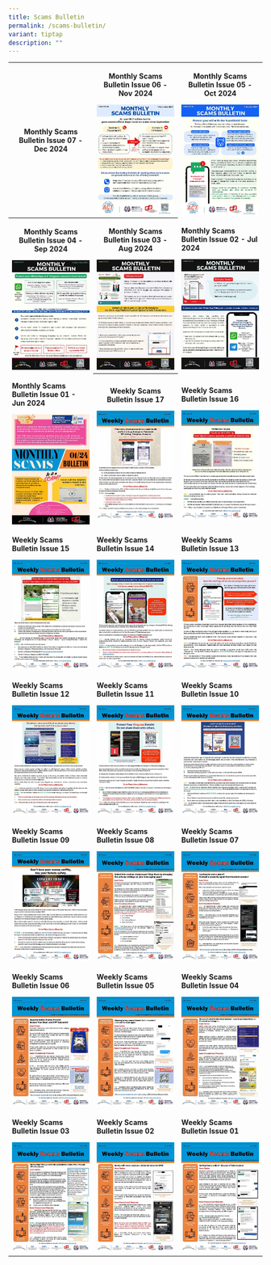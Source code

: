 ```yaml
---
title: Scams Bulletin
permalink: /scams-bulletin/
variant: tiptap
description: ""
---
```

<table style="minWidth: 75px">
<colgroup>
<col>
<col>
<col>
</colgroup>
<tbody>
<tr>
<th rowspan="1" colspan="1">
<p><strong>Monthly Scams Bulletin Issue 07 - Dec 2024</strong>
</p>
</th>
<th rowspan="1" colspan="1">
<p><strong>Monthly Scams Bulletin Issue 06 - Nov 2024</strong>
</p><a class="isomer-image-wrapper" href="/files/2024%20Scams%20Bulletins/Nov%202024/Monthly_Scams_Bulletin_Issue_6___November.pdf"><img style="width: 100%" height="auto" width="100%" alt="" src="/images/Scams Bulletin Covers/2024 Bulletin Cover/2024_MSB_06.jpg"></a>
</th>
<th rowspan="1" colspan="1">
<p><strong>Monthly Scams Bulletin Issue 05 - Oct 2024</strong>
</p><a class="isomer-image-wrapper" href="/files/2024%20Scams%20Bulletins/Oct%202024/MSB_Issue_5___October.pdf"><img style="width: 100%" height="auto" width="100%" alt="" src="/images/Scams Bulletin Covers/2024 Bulletin Cover/2024_MSB_05.jpg"></a>
</th>
</tr>
<tr>
<th rowspan="1" colspan="1">
<p><strong>Monthly Scams Bulletin Issue 04 - Sep 2024</strong>
</p><a class="isomer-image-wrapper" href="/files/2024%20Scams%20Bulletins/Sep%202024/msb_issue_04_sep.pdf"><img style="width: 100%" height="auto" width="100%" alt="" src="/images/Scams Bulletin Covers/2024 Bulletin Cover/2024_MSB_04.jpg"></a>
</th>
<th rowspan="1" colspan="1">
<p><strong>Monthly Scams Bulletin Issue 03 - Aug 2024</strong>
</p><a class="isomer-image-wrapper" href="/files/2024%20Scams%20Bulletins/Aug%202024/monthly_scams_bulletin_issue_3_august.pdf"><img style="width: 100%" height="auto" width="100%" alt="" src="/images/Scams Bulletin Covers/2024 Bulletin Cover/2024_MSB_03.jpg"></a>
</th>
<td rowspan="1" colspan="1">
<p><strong>Monthly Scams Bulletin Issue 02 - Jul 2024</strong>
</p><a class="isomer-image-wrapper" href="/files/2024%20Scams%20Bulletins/Jul%202024/Monthly_Scams_Bulletin_Issue_2__5_July.pdf"><img style="width: 100%" height="auto" width="100%" alt="" src="/images/Scams Bulletin Covers/2024 Bulletin Cover/2024_MSB_02.jpg"></a>
</td>
</tr>
<tr>
<td rowspan="1" colspan="1">
<p><strong>Monthly Scams Bulletin Issue 01 - Jun 2024</strong>
</p><a class="isomer-image-wrapper" href="/files/2024%20Scams%20Bulletins/Jun%202024/Monthly_Scams_Bulletin_0124__June.pdf"><img style="width: 100%" height="auto" width="100%" alt="" src="/images/Scams Bulletin Covers/2024 Bulletin Cover/2024_MSB_01.jpg"></a>
</td>
<th rowspan="1" colspan="1">
<p><strong>Weekly Scams Bulletin Issue 17</strong>
</p><a class="isomer-image-wrapper" href="/files/2024%20Scams%20Bulletins/Apr%202024/WSB_Issue_24_17__26_Apr_.pdf"><img style="width: 100%" height="auto" width="100%" alt="" src="/images/Scams Bulletin Covers/2024 Bulletin Cover/2024_WSB_17.jpg"></a>
</th>
<td rowspan="1" colspan="1">
<p><strong>Weekly Scams Bulletin Issue 16</strong>
</p><a class="isomer-image-wrapper" href="/files/2024%20Scams%20Bulletins/Apr%202024/WSB_Issue_24_16__19_Apr_.pdf"><img style="width: 100%" height="auto" width="100%" alt="" src="/images/Scams Bulletin Covers/2024 Bulletin Cover/2024_WSB_16.jpg"></a>
</td>
</tr>
<tr>
<td rowspan="1" colspan="1">
<p><strong>Weekly Scams Bulletin Issue 15</strong>
</p><a class="isomer-image-wrapper" href="/files/2024%20Scams%20Bulletins/Apr%202024/WSB_Issue_24_15__12_Apr_.pdf"><img style="width: 100%" height="auto" width="100%" alt="" src="/images/Scams Bulletin Covers/2024 Bulletin Cover/2024_WSB_15.jpg"></a>
</td>
<td rowspan="1" colspan="1">
<p><strong>Weekly Scams Bulletin Issue 14</strong>
</p><a class="isomer-image-wrapper" href="/files/2024%20Scams%20Bulletins/Apr%202024/WSB_Issue_24_14__5_Apr_.pdf"><img style="width: 100%" height="auto" width="100%" alt="" src="/images/Scams Bulletin Covers/2024 Bulletin Cover/2024_WSB_14.jpg"></a>
</td>
<td rowspan="1" colspan="1">
<p><strong>Weekly Scams Bulletin Issue 13</strong>
</p><a class="isomer-image-wrapper" href="/files/2024%20Scams%20Bulletins/Mar%202024/WSB_Issue_24_13__28_Mar_.pdf"><img style="width: 100%" height="auto" width="100%" alt="" src="/images/Scams Bulletin Covers/2024 Bulletin Cover/2024_WSB_13.jpg"></a>
</td>
</tr>
<tr>
<td rowspan="1" colspan="1">
<p><strong>Weekly Scams Bulletin Issue 12</strong>
</p><a class="isomer-image-wrapper" href="/files/2024%20Scams%20Bulletins/Mar%202024/WSB_Issue_24_12__22_Mar_.pdf"><img style="width: 100%" height="auto" width="100%" alt="" src="/images/Scams Bulletin Covers/2024 Bulletin Cover/2024_WSB_12.jpg"></a>
</td>
<td rowspan="1" colspan="1">
<p><strong>Weekly Scams Bulletin Issue 11</strong>
</p><a class="isomer-image-wrapper" href="/files/2024%20Scams%20Bulletins/Mar%202024/WSB_Issue_24_11__15_Mar_.pdf"><img style="width: 100%" height="auto" width="100%" alt="" src="/images/Scams Bulletin Covers/2024 Bulletin Cover/2024_WSB_11.jpg"></a>
</td>
<td rowspan="1" colspan="1">
<p><strong>Weekly Scams Bulletin Issue 10</strong>
</p><a class="isomer-image-wrapper" href="/files/2024%20Scams%20Bulletins/Mar%202024/WSB_Issue_24_10__8_Mar_.pdf"><img style="width: 100%" height="auto" width="100%" alt="" src="/images/Scams Bulletin Covers/2024 Bulletin Cover/2024_WSB_10.jpg"></a>
</td>
</tr>
<tr>
<td rowspan="1" colspan="1">
<p><strong>Weekly Scams Bulletin Issue 09</strong>
</p><a class="isomer-image-wrapper" href="/files/2024%20Scams%20Bulletins/Mar%202024/WSB_Issue_24_9__1_Mar_.pdf"><img style="width: 100%" height="auto" width="100%" alt="" src="/images/Scams Bulletin Covers/2024 Bulletin Cover/2024_WSB_09.jpg"></a>
</td>
<td rowspan="1" colspan="1">
<p><strong>Weekly Scams Bulletin Issue 08</strong>
</p><a class="isomer-image-wrapper" href="/files/2024%20Scams%20Bulletins/Feb%202024/WSB_Issue_24_8__23_Feb_.pdf"><img style="width: 100%" height="auto" width="100%" alt="" src="/images/Scams Bulletin Covers/2024 Bulletin Cover/2024_WSB_08.jpg"></a>
</td>
<td rowspan="1" colspan="1">
<p><strong>Weekly Scams Bulletin Issue 07</strong>
</p><a class="isomer-image-wrapper" href="/files/2024%20Scams%20Bulletins/Feb%202024/WSB_Issue_24_7__16_Feb_.pdf"><img style="width: 100%" height="auto" width="100%" alt="" src="/images/Scams Bulletin Covers/2024 Bulletin Cover/2024_WSB_07.jpg"></a>
</td>
</tr>
<tr>
<td rowspan="1" colspan="1">
<p><strong>Weekly Scams Bulletin Issue 06</strong>
</p><a class="isomer-image-wrapper" href="/files/2024%20Scams%20Bulletins/Feb%202024/WSB_Issue_24_6__9_Feb_.pdf"><img style="width: 100%" height="auto" width="100%" alt="" src="/images/Scams Bulletin Covers/2024 Bulletin Cover/2024_WSB_06.jpg"></a>
</td>
<td rowspan="1" colspan="1">
<p><strong>Weekly Scams Bulletin Issue 05</strong>
</p><a class="isomer-image-wrapper" href="/files/2024%20Scams%20Bulletins/Feb%202024/WSB_Issue_24_5__2_Feb_.pdf"><img style="width: 100%" height="auto" width="100%" alt="" src="/images/Scams Bulletin Covers/2024 Bulletin Cover/2024_WSB_05.jpg"></a>
</td>
<td rowspan="1" colspan="1">
<p><strong>Weekly Scams Bulletin Issue 04</strong>
</p><a class="isomer-image-wrapper" href="/files/2024%20Scams%20Bulletins/Jan%202024/WSB_Issue_24_4__26_Jan_.pdf"><img style="width: 100%" height="auto" width="100%" alt="" src="/images/Scams Bulletin Covers/2024 Bulletin Cover/2024_WSB_04.jpg"></a>
</td>
</tr>
<tr>
<td rowspan="1" colspan="1">
<p><strong>Weekly Scams Bulletin Issue 03</strong>
</p><a class="isomer-image-wrapper" href="https://cms.isomer.gov.sg/files/2024%20Scams%20Bulletins/Jan%202024/WSB_Issue_24_3__19_Jan_.pdf"><img style="width: 100%" height="auto" width="100%" alt="" src="/images/Scams Bulletin Covers/2024 Bulletin Cover/2024_WSB_03.jpg"></a>
</td>
<td rowspan="1" colspan="1">
<p><strong>Weekly Scams Bulletin Issue 02</strong>
</p><a class="isomer-image-wrapper" href="/files/2024%20Scams%20Bulletins/Jan%202024/WSB_Issue_24_2__12_Jan_.pdf"><img style="width: 100%" height="auto" width="100%" alt="" src="/images/Scams Bulletin Covers/2024 Bulletin Cover/2024_WSB_02.jpg"></a>
</td>
<td rowspan="1" colspan="1">
<p><strong>Weekly Scams Bulletin Issue 01</strong>
</p><a class="isomer-image-wrapper" href="/files/2024%20Scams%20Bulletins/Jan%202024/WSB_Issue_24_1__5_Jan_.pdf"><img style="width: 100%" height="auto" width="100%" alt="" src="/images/Scams Bulletin Covers/2024 Bulletin Cover/2024_WSB_01.jpg"></a>
</td>
</tr>
</tbody>
</table>
<p></p>
<p></p>
<p></p>
<p></p>
<p></p>
<p></p>